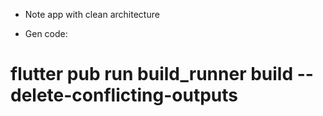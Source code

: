- Note app with clean architecture

- Gen code: 
# flutter pub run build_runner build --delete-conflicting-outputs